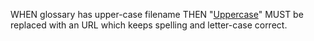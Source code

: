 WHEN glossary has upper-case filename THEN "[Uppercase][1]" MUST be replaced
with an URL which keeps spelling and letter-case correct.

[1]: ./Glossary_Uppercase.md

